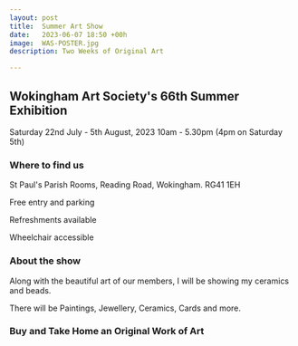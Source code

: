 ```yaml
---
layout: post
title:  Summer Art Show
date:   2023-06-07 18:50 +00h
image:  WAS-POSTER.jpg
description: Two Weeks of Original Art

---
```


## Wokingham Art Society's 66th Summer Exhibition

Saturday 22nd July - 5th August, 2023
10am - 5.30pm  (4pm on Saturday 5th)

### Where to find us
St Paul's Parish Rooms, Reading Road, Wokingham. RG41 1EH

Free entry and parking

Refreshments available

Wheelchair accessible


### About the show

Along with the beautiful art of our members, I will be showing my ceramics and beads.

There will be Paintings, Jewellery, Ceramics, Cards and more.

### Buy and Take Home an Original Work of Art
